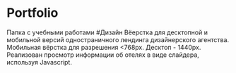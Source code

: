 # Portfolio
Папка с учебными работами 
#Дизайн
Вёерстка для десктопной и мобильной версий одностраничного лендинга дизайнерского агентства. Мобильная вёрстка для разрешения  <768px. Десктоп - 1440px.
Реализован просмотр информации об отелях  в виде слайдера, используя Javascript.
